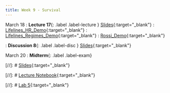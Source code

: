 ```yaml
---
title: Week 9 - Survival 
---
```


March 18
: **Lecture 17**{: .label .label-lecture }
[Slides](https://docs.google.com/presentation/d/1rBEHT3jzalNpPd-tA5nS3Slq2zCj1732L4KcIxMgsh4/edit?usp=sharing){:target="_blank"} 
: [Lifelines_HR_Demo](https://datahub.berkeley.edu/hub/user-redirect/git-pull?repo=https%3A%2F%2Fgithub.com%2FUCB-Econ-148%2Fecon148-sp25&branch=main&urlpath=lab%2Ftree%2Fecon148-sp25%2Flec%2Flec9.1%2FLifelines_Termination.ipynb){:target="_blank"} 
: [Lifelines_Regimes_Demo](https://datahub.berkeley.edu/hub/user-redirect/git-pull?repo=https%3A%2F%2Fgithub.com%2FUCB-Econ-148%2Fecon148-sp25&branch=main&urlpath=lab%2Ftree%2Fecon148-sp25%2Flec%2Flec9.1%2FLifelines_Regimes.ipynb){:target="_blank"} 
: [Rossi_Demo](https://datahub.berkeley.edu/hub/user-redirect/git-pull?repo=https%3A%2F%2Fgithub.com%2FUCB-Econ-148%2Fecon148-sp25&branch=main&urlpath=lab%2Ftree%2Fecon148-sp25%2Flec%2Flec9.1%2FRossi.ipynb){:target="_blank"} 

: **Discussion 8**{: .label .label-disc } [Slides](https://docs.google.com/presentation/d/11HW0y3nip0fEzTHhpLSxf4lJPQC_MTHpRRwTDyj_vmo/edit?usp=sharing){:target="_blank"} 


March 20
: **Midterm**{: .label .label-exam} 


[//]: # [Slides](){:target="_blank"} 

[//]: # [Lecture Notebook](){:target="_blank"} 

[//]: # [Lab 5](){:target="_blank"} 